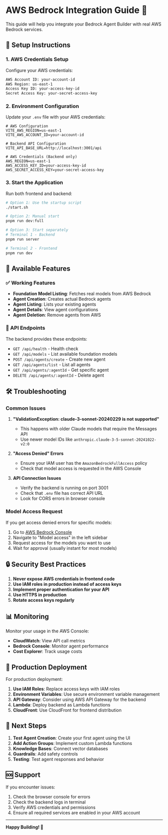 # AWS Bedrock Integration Guide 🚀

This guide will help you integrate your Bedrock Agent Builder with real AWS Bedrock services.

## 🔧 Setup Instructions

### 1. AWS Credentials Setup

Configure your AWS credentials:

```bash
AWS Account ID: your-account-id
AWS Region: us-east-1
Access Key ID: your-access-key-id
Secret Access Key: your-secret-access-key
```

### 2. Environment Configuration

Update your `.env` file with your AWS credentials:

```env
# AWS Configuration
VITE_AWS_REGION=us-east-1
VITE_AWS_ACCOUNT_ID=your-account-id

# Backend API Configuration
VITE_API_BASE_URL=http://localhost:3001/api

# AWS Credentials (Backend only)
AWS_REGION=us-east-1
AWS_ACCESS_KEY_ID=your-access-key-id
AWS_SECRET_ACCESS_KEY=your-secret-access-key
```

### 3. Start the Application

Run both frontend and backend:

```bash
# Option 1: Use the startup script
./start.sh

# Option 2: Manual start
pnpm run dev:full

# Option 3: Start separately
# Terminal 1 - Backend
pnpm run server

# Terminal 2 - Frontend  
pnpm run dev
```

## 🎯 Available Features

### ✅ Working Features
- **Foundation Model Listing**: Fetches real models from AWS Bedrock
- **Agent Creation**: Creates actual Bedrock agents
- **Agent Listing**: Lists your existing agents
- **Agent Details**: View agent configurations
- **Agent Deletion**: Remove agents from AWS

### 🔄 API Endpoints

The backend provides these endpoints:

- `GET /api/health` - Health check
- `GET /api/models` - List available foundation models
- `POST /api/agents/create` - Create new agent
- `GET /api/agents/list` - List all agents
- `GET /api/agents/:agentId` - Get specific agent
- `DELETE /api/agents/:agentId` - Delete agent

## 🛠️ Troubleshooting

### Common Issues

1. **"ValidationException: claude-3-sonnet-20240229 is not supported"**
   - This happens with older Claude models that require the Messages API
   - Use newer model IDs like `anthropic.claude-3-5-sonnet-20241022-v2:0`

2. **"Access Denied" Errors**
   - Ensure your IAM user has the `AmazonBedrockFullAccess` policy
   - Check that model access is requested in the AWS Console

3. **API Connection Issues**
   - Verify the backend is running on port 3001
   - Check that `.env` file has correct API URL
   - Look for CORS errors in browser console

### Model Access Request

If you get access denied errors for specific models:

1. Go to [AWS Bedrock Console](https://console.aws.amazon.com/bedrock/)
2. Navigate to "Model access" in the left sidebar
3. Request access for the models you want to use
4. Wait for approval (usually instant for most models)

## 🔒 Security Best Practices

1. **Never expose AWS credentials in frontend code**
2. **Use IAM roles in production instead of access keys**
3. **Implement proper authentication for your API**
4. **Use HTTPS in production**
5. **Rotate access keys regularly**

## 📊 Monitoring

Monitor your usage in the AWS Console:
- **CloudWatch**: View API call metrics
- **Bedrock Console**: Monitor agent performance
- **Cost Explorer**: Track usage costs

## 🚀 Production Deployment

For production deployment:

1. **Use IAM Roles**: Replace access keys with IAM roles
2. **Environment Variables**: Use secure environment variable management
3. **API Gateway**: Consider using AWS API Gateway for the backend
4. **Lambda**: Deploy backend as Lambda functions
5. **CloudFront**: Use CloudFront for frontend distribution

## 📝 Next Steps

1. **Test Agent Creation**: Create your first agent using the UI
2. **Add Action Groups**: Implement custom Lambda functions
3. **Knowledge Bases**: Connect vector databases
4. **Guardrails**: Add safety controls
5. **Testing**: Test agent responses and behavior

## 🆘 Support

If you encounter issues:

1. Check the browser console for errors
2. Check the backend logs in terminal
3. Verify AWS credentials and permissions
4. Ensure all required services are enabled in your AWS account

---

**Happy Building! 🎉**